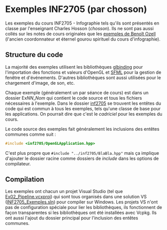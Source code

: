 # Exemples INF2705 (par chosson)

Les exemples du cours INF2705 - Infographie tels qu'ils sont présentés en classe par l'enseignant Charles Hosson (*chosson*). Ils ne sont pas aussi collés sur les notes de cours originales que les [exemples de Benoît Ozell](https://gitlab.com/ozell/inf2705-exemples) (l'ancien coordonnateur et éternel gourou spirituel du cours d'infographie).

## Structure du code

La majorité des exemples utilisent les bibliothèques [glbinding](https://glbinding.org) pour l'importation des fonctions et valeurs d'OpenGL et [SFML](https://www.sfml-dev.org) pour la gestion de fenêtre et d'événements. D'autres bibliothèques sont aussi utilisées pour le chargement d'image, de son, etc.

Chaque exemple (généralement un par séance de cours) est dans un dossier Ex*NN*_*Nom* qui contient le code source et tous les fichiers nécessaires à l'exemple. Dans le dossier [inf2705](inf2705) se trouvent les entêtes du code qui est commun à tous les exemples, tels qu'une classe de base pour les applications. On pourrait dire que c'est le *cadriciel* pour les exemples du cours.

Le code source des exemples fait généralement les inclusions des entêtes communes comme suit :

```c++
#include <inf2705/OpenGLApplication.hpp>
```

C'est plus propre que `#include "../inf2705/BlaBla.hpp"` mais ça implique d'ajouter le dossier racine comme dossiers de *include* dans les options de compilateur.

## Compilation

Les exemples ont chacun un projet Visual Studio (tel que [Ex02_Pipeline.vcxproj](Ex02_Pipeline/Ex02_Pipeline.vcxproj)) qui sont tous organisés dans une solution VS ([INF2705_Exemples.sln](INF2705_Exemples.sln)) pour compiler sur Windows. Les projets VS n'ont pas de configuration spéciale pour lier les bibliothèques, ils fonctionnent de façon transparentes si les bibliothèques ont été installées avec Vcpkg. Ils ont aussi l'ajout du dossier principal pour l'inclusion des entêtes communes.

